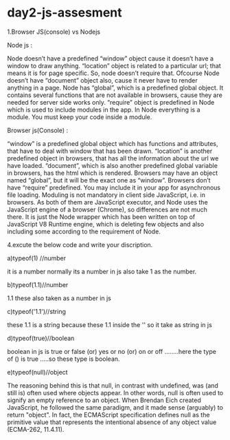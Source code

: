 # day2-js-assesment

1.Browser JS(console) vs Nodejs

Node js :

Node doesn’t have a predefined “window” object cause it doesn’t have a window to draw anything.
“location” object is related to a particular url; that means it is for page specific. 
So, node doesn’t require that.
Ofcourse Node doesn’t have “document” object also, cause it never have to render anything in a page.
Node has “global”, which is a predefined global object. 
It contains several functions that are not available in browsers, cause they are needed for server side works only.
“require” object is predefined in Node which is used to include modules in the app.
In Node everything is a module. You must keep your code inside a module.


Browser js(Console) :


“window” is a predefined global object which has functions and attributes, that have to deal with window that has been drawn.
“location” is another predefined object in browsers, that has all the information about the url we have loaded.
“document”, which is also another predefined global variable in browsers, has the html which is rendered.
Browsers may have an object named “global”, but it will be the exact one as “window”.
Browsers don’t have “require” predefined. You may include it in your app for asynchronous file loading.
Moduling is not mandatory in client side JavaScript, i.e. in browsers.
As both of them are JavaScript executor, and Node uses the JavaScript engine of a browser (Chrome), so differences are not much there. It is just the Node wrapper which has been written on top of JavaScript V8 Runtime engine, which is deleting few objects and also including some according to the requirement of Node.


4.excute the below code and write your discription.

a)typeof(1) //number

it is a number normally its a number in js also take 1 as the number.

b)typeof(1.1)//number

1.1 these also taken as a number in js

c)typeof('1.1')//string

these 1.1 is a string because these 1.1 inside the '' so it take as string in js

d)typeof(true)//boolean

boolean in js is true or false (or) yes or no (or) on or off ........here the type of () is true .....so these type is boolean.

e)typeof(null)//object

The reasoning behind this is that null, in contrast with undefined, was (and still is) often used where objects appear. In other words, null is often used to signify an empty reference to an object. When Brendan Eich created JavaScript, he followed the same paradigm, and it made sense (arguably) to return "object". In fact, the ECMAScript specification defines null as the primitive value that represents the intentional absence of any object value (ECMA-262, 11.4.11).









